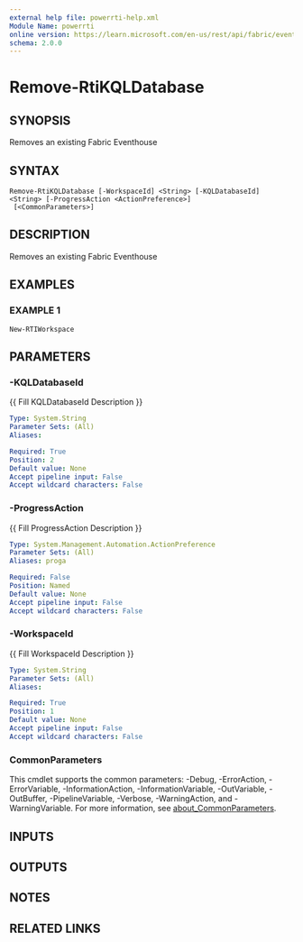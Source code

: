 ```yaml
---
external help file: powerrti-help.xml
Module Name: powerrti
online version: https://learn.microsoft.com/en-us/rest/api/fabric/eventhouse/items/delete-eventhouse?tabs=HTTP
schema: 2.0.0
---
```


# Remove-RtiKQLDatabase

## SYNOPSIS
Removes an existing Fabric Eventhouse

## SYNTAX

```
Remove-RtiKQLDatabase [-WorkspaceId] <String> [-KQLDatabaseId] <String> [-ProgressAction <ActionPreference>]
 [<CommonParameters>]
```

## DESCRIPTION
Removes an existing Fabric Eventhouse

## EXAMPLES

### EXAMPLE 1
```
New-RTIWorkspace
```

## PARAMETERS

### -KQLDatabaseId
{{ Fill KQLDatabaseId Description }}

```yaml
Type: System.String
Parameter Sets: (All)
Aliases:

Required: True
Position: 2
Default value: None
Accept pipeline input: False
Accept wildcard characters: False
```

### -ProgressAction
{{ Fill ProgressAction Description }}

```yaml
Type: System.Management.Automation.ActionPreference
Parameter Sets: (All)
Aliases: proga

Required: False
Position: Named
Default value: None
Accept pipeline input: False
Accept wildcard characters: False
```

### -WorkspaceId
{{ Fill WorkspaceId Description }}

```yaml
Type: System.String
Parameter Sets: (All)
Aliases:

Required: True
Position: 1
Default value: None
Accept pipeline input: False
Accept wildcard characters: False
```

### CommonParameters
This cmdlet supports the common parameters: -Debug, -ErrorAction, -ErrorVariable, -InformationAction, -InformationVariable, -OutVariable, -OutBuffer, -PipelineVariable, -Verbose, -WarningAction, and -WarningVariable. For more information, see [about_CommonParameters](http://go.microsoft.com/fwlink/?LinkID=113216).

## INPUTS

## OUTPUTS

## NOTES

## RELATED LINKS
